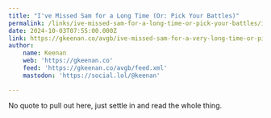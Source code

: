 ```yaml
---
title: "I've Missed Sam for a Long Time (Or: Pick Your Battles)"
permalink: /links/ive-missed-sam-for-a-long-time-or-pick-your-battles/index.html
date: 2024-10-03T07:55:00.000Z
link: https://gkeenan.co/avgb/ive-missed-sam-for-a-very-long-time-or-pick-your-battles/
author:
    name: Keenan
    web: 'https://gkeenan.co'
    feed: 'https://gkeenan.co/avgb/feed.xml'
    mastodon: 'https://social.lol/@keenan'

---
```


No quote to pull out here, just settle in and read the whole thing.